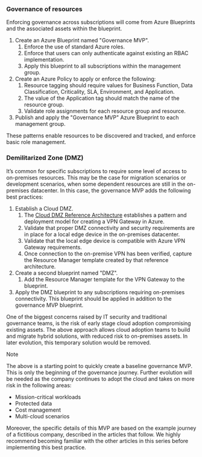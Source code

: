 ### Governance of resources

Enforcing governance across subscriptions will come from Azure Blueprints and the associated assets within the blueprint.

1. Create an Azure Blueprint named "Governance MVP".
    1. Enforce the use of standard Azure roles.
    2. Enforce that users can only authenticate against existing an RBAC implementation.
    3. Apply this blueprint to all subscriptions within the management group.
2. Create an Azure Policy to apply or enforce the following:
    1. Resource tagging should require values for Business Function, Data Classification, Criticality, SLA, Environment, and  Application.
    2. The value of the Application tag should match the name of the resource group.
    3. Validate role assignments for each resource group and resource.
3. Publish and apply the "Governance MVP" Azure Blueprint to each management group.

These patterns enable resources to be discovered and tracked, and enforce basic role management.

### Demilitarized Zone (DMZ)

It’s common for specific subscriptions to require some level of access to on-premises resources. This may be the case for migration scenarios or development scenarios, when some dependent resources are still in the on-premises datacenter. In this case, the governance MVP adds the following best practices:

1. Establish a Cloud DMZ.
    1. The [Cloud DMZ Reference Architecture](../../../docs/reference-architectures/dmz/secure-vnet-hybrid) establishes a pattern and deployment model for creating a VPN Gateway in Azure.
    2. Validate that proper DMZ connectivity and security requirements are in place for a local edge device in the on-premises datacenter.
    3. Validate that the local edge device is compatible with Azure VPN Gateway requirements.
    4. Once connection to the on-premise VPN has been verified, capture the Resource Manager template created by that reference architecture.
2. Create a second blueprint named "DMZ".
    1. Add the Resource Manager template for the VPN Gateway to the blueprint.
3. Apply the DMZ blueprint to any subscriptions requiring on-premises connectivity. This blueprint should be applied in addition to the governance MVP blueprint.

One of the biggest concerns raised by IT security and traditional governance teams, is the risk of early stage cloud adoption compromising existing assets. The above approach allows cloud adoption teams to build and migrate hybrid solutions, with reduced risk to on-premises assets. In later evolution, this temporary solution would be removed.

> [!NOTE]
> The above is a starting point to quickly create a baseline governance MVP. This is only the beginning of the governance journey. Further evolution will be needed as the company continues to adopt the cloud and takes on more risk in the following areas:
>
> - Mission-critical workloads
> - Protected data
> - Cost management
> - Multi-cloud scenarios
>
>Moreover, the specific details of this MVP are based on the example journey of a fictitious company, described in the articles that follow. We highly recommend becoming familiar with the other articles in this series before implementing this best practice.
